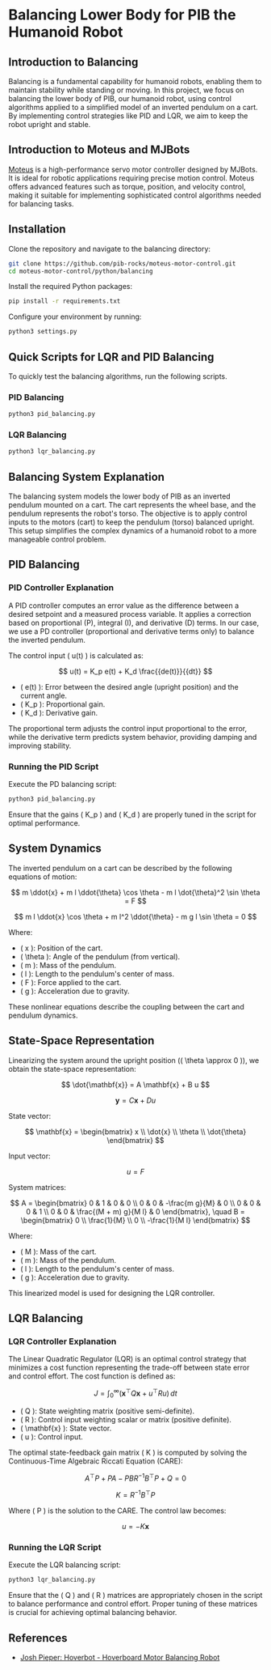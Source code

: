 
# Balancing Lower Body for PIB the Humanoid Robot

## Introduction to Balancing

Balancing is a fundamental capability for humanoid robots, enabling them to maintain stability while standing or moving. In this project, we focus on balancing the lower body of PIB, our humanoid robot, using control algorithms applied to a simplified model of an inverted pendulum on a cart. By implementing control strategies like PID and LQR, we aim to keep the robot upright and stable.

## Introduction to Moteus and MJBots

[Moteus](https://github.com/mjbots/moteus) is a high-performance servo motor controller designed by MJBots. It is ideal for robotic applications requiring precise motion control. Moteus offers advanced features such as torque, position, and velocity control, making it suitable for implementing sophisticated control algorithms needed for balancing tasks.

## Installation

Clone the repository and navigate to the balancing directory:

```bash
git clone https://github.com/pib-rocks/moteus-motor-control.git
cd moteus-motor-control/python/balancing
```

Install the required Python packages:

```bash
pip install -r requirements.txt
```

Configure your environment by running:

```bash
python3 settings.py
```

## Quick Scripts for LQR and PID Balancing

To quickly test the balancing algorithms, run the following scripts.

### PID Balancing

```bash
python3 pid_balancing.py
```

### LQR Balancing

```bash
python3 lqr_balancing.py
```

## Balancing System Explanation

The balancing system models the lower body of PIB as an inverted pendulum mounted on a cart. The cart represents the wheel base, and the pendulum represents the robot's torso. The objective is to apply control inputs to the motors (cart) to keep the pendulum (torso) balanced upright. This setup simplifies the complex dynamics of a humanoid robot to a more manageable control problem.

## PID Balancing

### PID Controller Explanation

A PID controller computes an error value as the difference between a desired setpoint and a measured process variable. It applies a correction based on proportional (P), integral (I), and derivative (D) terms. In our case, we use a PD controller (proportional and derivative terms only) to balance the inverted pendulum.

The control input \( u(t) \) is calculated as:

$$
u(t) = K_p e(t) + K_d \frac{{de(t)}}{{dt}}
$$

- \( e(t) \): Error between the desired angle (upright position) and the current angle.
- \( K_p \): Proportional gain.
- \( K_d \): Derivative gain.

The proportional term adjusts the control input proportional to the error, while the derivative term predicts system behavior, providing damping and improving stability.

### Running the PID Script

Execute the PD balancing script:

```bash
python3 pid_balancing.py
```

Ensure that the gains \( K_p \) and \( K_d \) are properly tuned in the script for optimal performance.

## System Dynamics

The inverted pendulum on a cart can be described by the following equations of motion:

$$
m \ddot{x} + m l \ddot{\theta} \cos \theta - m l \dot{\theta}^2 \sin \theta = F
$$

$$
m l \ddot{x} \cos \theta + m l^2 \ddot{\theta} - m g l \sin \theta = 0
$$

Where:

- \( x \): Position of the cart.
- \( \theta \): Angle of the pendulum (from vertical).
- \( m \): Mass of the pendulum.
- \( l \): Length to the pendulum's center of mass.
- \( F \): Force applied to the cart.
- \( g \): Acceleration due to gravity.

These nonlinear equations describe the coupling between the cart and pendulum dynamics.

## State-Space Representation

Linearizing the system around the upright position (\( \theta \approx 0 \)), we obtain the state-space representation:

$$
\dot{\mathbf{x}} = A \mathbf{x} + B u
$$

$$
\mathbf{y} = C \mathbf{x} + D u
$$

State vector:

$$
\mathbf{x} = \begin{bmatrix} x \\ \dot{x} \\ \theta \\ \dot{\theta} \end{bmatrix}
$$

Input vector:

$$
u = F
$$

System matrices:

$$
A = \begin{bmatrix}
0 & 1 & 0 & 0 \\
0 & 0 & -\frac{m g}{M} & 0 \\
0 & 0 & 0 & 1 \\
0 & 0 & \frac{(M + m) g}{M l} & 0
\end{bmatrix}, \quad
B = \begin{bmatrix}
0 \\
\frac{1}{M} \\
0 \\
-\frac{1}{M l}
\end{bmatrix}
$$

Where:

- \( M \): Mass of the cart.
- \( m \): Mass of the pendulum.
- \( l \): Length to the pendulum's center of mass.
- \( g \): Acceleration due to gravity.

This linearized model is used for designing the LQR controller.

## LQR Balancing

### LQR Controller Explanation

The Linear Quadratic Regulator (LQR) is an optimal control strategy that minimizes a cost function representing the trade-off between state error and control effort. The cost function is defined as:

$$
J = \int_{0}^{\infty} (\mathbf{x}^\top Q \mathbf{x} + u^\top R u) \, dt
$$

- \( Q \): State weighting matrix (positive semi-definite).
- \( R \): Control input weighting scalar or matrix (positive definite).
- \( \mathbf{x} \): State vector.
- \( u \): Control input.

The optimal state-feedback gain matrix \( K \) is computed by solving the Continuous-Time Algebraic Riccati Equation (CARE):

$$
A^\top P + P A - P B R^{-1} B^\top P + Q = 0
$$

$$
K = R^{-1} B^\top P
$$

Where \( P \) is the solution to the CARE. The control law becomes:

$$
u = -K \mathbf{x}
$$

### Running the LQR Script

Execute the LQR balancing script:

```bash
python3 lqr_balancing.py
```

Ensure that the \( Q \) and \( R \) matrices are appropriately chosen in the script to balance performance and control effort. Proper tuning of these matrices is crucial for achieving optimal balancing behavior.

## References

- [Josh Pieper: Hoverbot - Hoverboard Motor Balancing Robot](https://youtu.be/syxE1NEU7lw?feature=shared&t=449)
